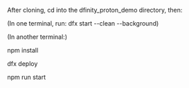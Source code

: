 After cloning, cd into the dfinity_proton_demo directory, then:

(In one terminal, run: dfx start --clean --background)

(In another terminal:)

npm install

dfx deploy

npm run start


